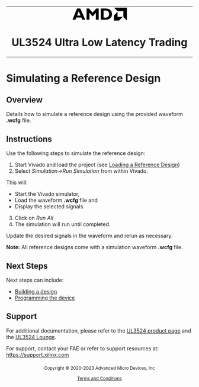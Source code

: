 <table class="sphinxhide" width="100%">
 <tr width="100%">
    <td align="center"><img src="https://raw.githubusercontent.com/Xilinx/Image-Collateral/main/xilinx-logo.png" width="30%"/><h1>UL3524 Ultra Low Latency Trading</h1>
    </td>
 </tr>
</table>

# Simulating a Reference Design

## Overview

Details how to simulate a reference design using the provided waveform **.wcfg** file.

## Instructions

Use the following steps to simulate the reference design:

1. Start Vivado and load the project (see [Loading a Reference Design](./loading_ref_proj.md))
2. Select *Simulation->Run Simulation* from within Vivado.  

This will:
 * Start the Vivado simulator,
 * Load the waveform **.wcfg** file and
 * Display the selected signals.
3. Click on *Run All*
4. The simulation will run until completed.

Update the desired signals in the waveform and rerun as necessary.

**Note:** All reference designs come with a simulation waveform **.wcfg** file.

## Next Steps

Next steps can include:

* [Building a design](building_a_design.md#Overview)
* [Programming the device](programming_the_device.md#Overview)

## Support

For additional documentation, please refer to the [UL3524 product page](https://www.xilinx.com/products/boards-and-kits/alveo/ul3524.html) and the [UL3524 Lounge](https://www.xilinx.com/member/ull-ea.html).

For support, contact your FAE or refer to support resources at: <https://support.xilinx.com>

<p class="sphinxhide" align="center"><sub>Copyright © 2020–2023 Advanced Micro Devices, Inc</sub></p>

<p class="sphinxhide" align="center"><sup><a href="https://www.amd.com/en/corporate/copyright">Terms and Conditions</a></sup></p>
